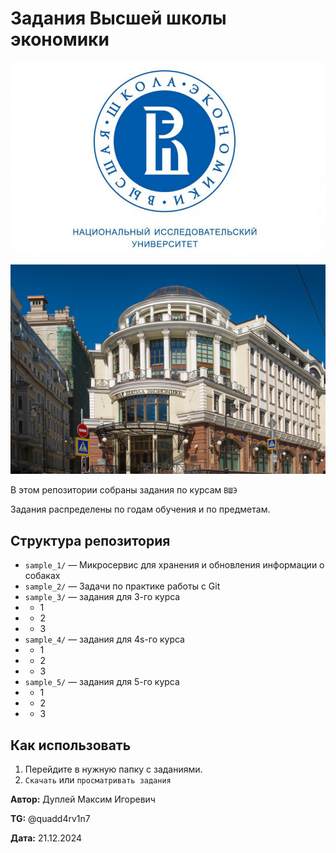# Задания Высшей школы экономики

![alt text](img/hse_1.png)

![alt text](img/hse_2.png)

В этом репозитории собраны задания по курсам `ВШЭ`

Задания распределены по годам обучения и по предметам.


## Структура репозитория

- `sample_1/` — Микросервис для хранения и обновления информации о собаках
- `sample_2/` — Задачи по практике работы с Git
- `sample_3/` — задания для 3-го курса
- - 1
- - 2
- - 3
- `sample_4/` — задания для 4s-го курса
- - 1
- - 2
- - 3
- `sample_5/` — задания для 5-го курса
- - 1
- - 2
- - 3


## Как использовать

1. Перейдите в нужную папку с заданиями.
2. `Скачать` или `просматривать задания`



**Автор:** Дуплей Максим Игоревич

**TG:** @quadd4rv1n7

**Дата:** 21.12.2024
